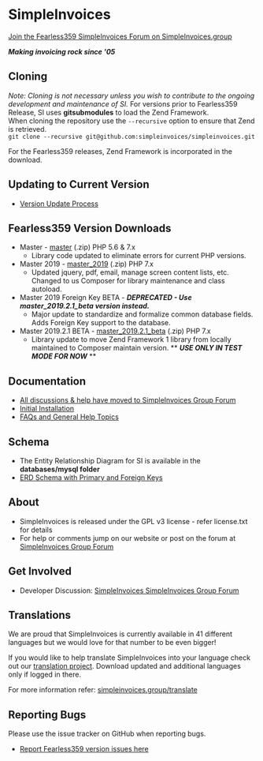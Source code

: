 # SimpleInvoices
<a href="https://simpleinvoices.group/" target="_blank">Join the Fearless359 SimpleInvoices Forum on SimpleInvoices.group</a>

***Making invoicing rock since '05***

## Cloning
*Note: Cloning is not necessary unless you wish to contribute to the ongoing development and maintenance of SI.*
For versions prior to Fearless359 Release, SI uses **gitsubmodules** to load the Zend Framework.  
When cloning the repository use the `--recursive` option to ensure that Zend is retrieved.  
`git clone --recursive git@github.com:simpleinvoices/simpleinvoices.git`

For the Fearless359 releases, Zend Framework is incorporated in the download.

## Updating to Current Version
* [Version Update Process](https://simpleinvoices.group/version_update/)

## Fearless359 Version Downloads
* Master - [master](https://github.com/fearless359/simpleinvoices/archive/master.zip) (.zip) PHP 5.6 & 7.x
  * Library code updated to eliminate errors for current PHP versions.
* Master 2019 - [master_2019](https://github.com/fearless359/simpleinvoices/archive/master_2019.zip) (.zip) PHP 7.x
  * Updated jquery, pdf, email, manage screen content lists, etc. Changed to us Composer for library maintenance and class autoload.
* Master 2019 Foreign Key BETA - ***DEPRECATED - Use master_2019.2.1_beta version instead.***
  * Major update to standardize and formalize common database fields. Adds Foreign Key support to the database.
* Master 2019.2.1 BETA - [master_2019.2.1_beta](https://github.com/fearless359/simpleinvoices/archive/master_2019.2.1_beta.zip) (.zip) PHP 7.x
  * Library update to move Zend Framework 1 library from locally maintained to Composer maintain version. ** ***USE ONLY IN TEST MODE FOR NOW*** **

## Documentation
* [All discussions & help have moved to SimpleInvoices Group Forum](https://simpleinvoices.group)
* [Initial Installation](https://simpleinvoices.group/installation/)
* [FAQs and General Help Topics](https://simpleinvoices.group)

## Schema
* The Entity Relationship Diagram for SI is available in the **databases/mysql folder**
* [ERD Schema with Primary and Foreign Keys](https://github.com/apmuthu/simpleinvoices/raw/master/databases/mysql/SI_Schema_2013.1.beta.5.1_PKFK.png)

## About
* SimpleInvoices is released under the GPL v3 license - refer license.txt for details
* For help or comments jump on our website or post on the forum at [SimpleInvoices Group Forum](https://simpleinvoices.group)

## Get Involved
* Developer Discussion: [SimpleInvoices SimpleInvoices Group Forum](https://simpleinvoices.group)

## Translations
We are proud that SimpleInvoices is currently available in 41 different languages but we would love for that number to be even bigger!

If you would like to help translate SimpleInvoices into your language check out our [translation project](https://www.transifex.com/projects/p/SimpleInvoices/). Download updated and additional languages only if logged in there.

For more information refer: [simpleinvoices.group/translate](https://simpleinvoices.group/translate)

## Reporting Bugs
Please use the issue tracker on GitHub when reporting bugs.
* [Report Fearless359 version issues here](https://github.com/fearless359/simpleinvoices/issues)

